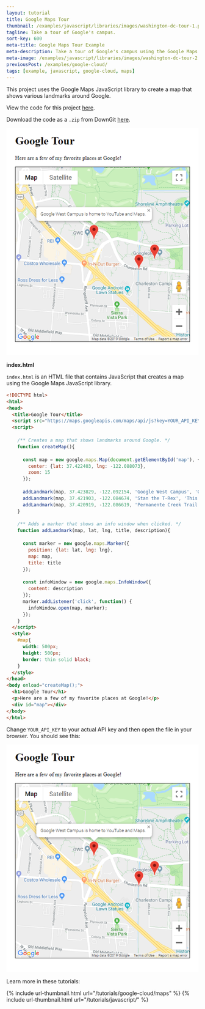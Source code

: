 ```yaml
---
layout: tutorial
title: Google Maps Tour
thumbnail: /examples/javascript/libraries/images/washington-dc-tour-1.png
tagline: Take a tour of Google's campus.
sort-key: 600
meta-title: Google Maps Tour Example
meta-description: Take a tour of Google's campus using the Google Maps JavaScript library.
meta-image: /examples/javascript/libraries/images/washington-dc-tour-2.png
previousPost: /examples/google-cloud/
tags: [example, javascript, google-cloud, maps]
---
```


This project uses the Google Maps JavaScript library to create a map that shows various landmarks around Google.

View the code for this project [here](https://github.com/KevinWorkman/HappyCoding/tree/gh-pages/examples/google-cloud/google-cloud-example-projects/maps-google-tour).

Download the code as a `.zip` from DownGit [here](https://downgit.github.io/#/home?url=https://github.com/KevinWorkman/HappyCoding/tree/gh-pages/examples/google-cloud/google-cloud-example-projects/maps-google-tour).

![google tour map](/examples/google-cloud/google-cloud-example-projects/maps-google-tour/screenshot.png)

**index.html**

 `index.html` is an HTML file that contains JavaScript that creates a map using the Google Maps JavaScript library.

```html
<!DOCTYPE html>
<html>
<head>
  <title>Google Tour</title>
  <script src="https://maps.googleapis.com/maps/api/js?key=YOUR_API_KEY"></script>
  <script>

    /** Creates a map that shows landmarks around Google. */
    function createMap(){

      const map = new google.maps.Map(document.getElementById('map'), {
        center: {lat: 37.422403, lng: -122.088073},
        zoom: 15
      });

      addLandmark(map, 37.423829, -122.092154, 'Google West Campus', 'Google West Campus is home to YouTube and Maps.')
      addLandmark(map, 37.421903, -122.084674, 'Stan the T-Rex', 'This is Stan, the T-Rex statue.')
      addLandmark(map, 37.420919, -122.086619, 'Permanente Creek Trail', 'Permanente Creek Trail connects Google to a system of bike trails.');
    }

    /** Adds a marker that shows an info window when clicked. */
    function addLandmark(map, lat, lng, title, description){

      const marker = new google.maps.Marker({
        position: {lat: lat, lng: lng},
        map: map,
        title: title
      });

      const infoWindow = new google.maps.InfoWindow({
        content: description
      });
      marker.addListener('click', function() {
        infoWindow.open(map, marker);
      });
    }
  </script>
  <style>
    #map{
      width: 500px;
      height: 500px;
      border: thin solid black;
    }
  </style>
</head>
<body onload="createMap();">
  <h1>Google Tour</h1>
  <p>Here are a few of my favorite places at Google!</p>
  <div id="map"></div>
</body>
</html>
```

Change `YOUR_API_KEY` to your actual API key and then open the file in your browser. You should see this:

![google tour map](/examples/google-cloud/google-cloud-example-projects/maps-google-tour/screenshot.png)

Learn more in these tutorials:

{% include url-thumbnail.html url="/tutorials/google-cloud/maps" %}
{% include url-thumbnail.html url="/tutorials/javascript/" %}